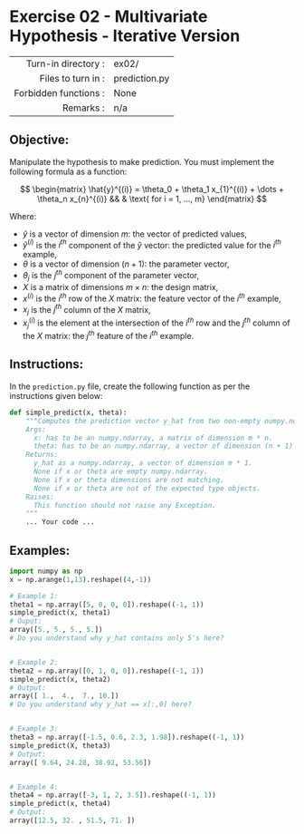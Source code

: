 # Exercise 02 - Multivariate Hypothesis - Iterative Version

|                         |                    |
| -----------------------:| ------------------ |
|   Turn-in directory :   |  ex02/             |
|   Files to turn in :    |  prediction.py     |
|   Forbidden functions : |  None              |
|   Remarks :             |  n/a               |

## Objective:
Manipulate the hypothesis to make prediction.
You must implement the following formula as a function:  

$$
\begin{matrix}
  \hat{y}^{(i)} = \theta_0 + \theta_1 x_{1}^{(i)}  + \dots + \theta_n x_{n}^{(i)} && & \text{ for i = 1, ..., m}
\end{matrix}
$$
  
Where:
- $\hat{y}$ is a vector of dimension $m$: the vector of predicted values,
- $\hat{y}^{(i)}$ is the $i^{th}$ component of the $\hat{y}$ vector: the predicted value for the $i^{th}$ example,
- $\theta$ is a vector of dimension $(n + 1)$: the parameter vector,
- $\theta_j$ is the $j^{th}$ component of the parameter vector,
- $X$ is a matrix of dimensions $m \times n$: the design matrix,
- $x^{(i)}$ is the $i^{th}$ row of the $X$ matrix: the feature vector of the $i^{th}$ example,
- $x_{j}$ is the $j^{th}$ column of the $X$ matrix,
- $x_j^{(i)}$ is the element at the intersection of the $i^{th}$ row and the $j^{th}$ column of the $X$ matrix: the $j^{th}$ feature of the $i^{th}$ example.

## Instructions:
In the `prediction.py` file, create the following function as per the instructions given below:
```python
def simple_predict(x, theta):
    """Computes the prediction vector y_hat from two non-empty numpy.ndarray.
    Args:
      x: has to be an numpy.ndarray, a matrix of dimension m * n.
      theta: has to be an numpy.ndarray, a vector of dimension (n + 1) * 1.
    Returns:
      y_hat as a numpy.ndarray, a vector of dimension m * 1.
      None if x or theta are empty numpy.ndarray.
      None if x or theta dimensions are not matching.
      None if x or theta are not of the expected type objects.
    Raises:
      This function should not raise any Exception.
    """
    ... Your code ...
```

## Examples:
```python
import numpy as np
x = np.arange(1,13).reshape((4,-1))

# Example 1:
theta1 = np.array([5, 0, 0, 0]).reshape((-1, 1))
simple_predict(x, theta1)
# Ouput:
array([5., 5., 5., 5.])
# Do you understand why y_hat contains only 5's here?  


# Example 2:
theta2 = np.array([0, 1, 0, 0]).reshape((-1, 1))
simple_predict(x, theta2)
# Output:
array([ 1.,  4.,  7., 10.])
# Do you understand why y_hat == x[:,0] here?  


# Example 3:
theta3 = np.array([-1.5, 0.6, 2.3, 1.98]).reshape((-1, 1))
simple_predict(X, theta3)
# Output:
array([ 9.64, 24.28, 38.92, 53.56])


# Example 4:
theta4 = np.array([-3, 1, 2, 3.5]).reshape((-1, 1))
simple_predict(x, theta4)
# Output:
array([12.5, 32. , 51.5, 71. ])
```